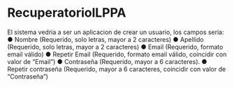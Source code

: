 # RecuperatoriolLPPA
El sistema vedria a ser un aplicacion de crear un usuario, los campos seria:
●	Nombre (Requerido, solo letras, mayor a 2 caracteres)
●	Apellido (Requerido, solo letras, mayor a 2 caracteres)
●	Email (Requerido, formato email válido)
●	Repetir Email (Requerido, formato email válido, coincidir con valor de “Email”)
●	Contraseña (Requerido, mayor a 6 caracteres).
●	Repetir contraseña (Requerido, mayor a 6 caracteres, coincidir con valor de “Contraseña”)
